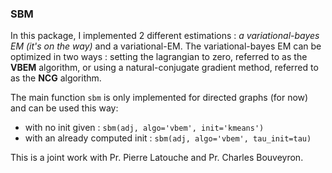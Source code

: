 ### SBM 

In this package, I implemented 2 different estimations : *a variational-bayes EM (it's on the way)* and a variational-EM.
The variational-bayes EM can be optimized in two ways : setting the lagrangian to zero, 
referred to as the **VBEM** algorithm, or using a natural-conjugate gradient method,
referred to as the **NCG** algorithm.

The main function ``sbm`` is only implemented for directed graphs (for now) and can be used this way:

- with no init given : ``sbm(adj, algo='vbem', init='kmeans') ``
- with an already computed init : ``sbm(adj, algo='vbem', tau_init=tau) ``

This is a joint work with Pr. Pierre Latouche and Pr. Charles Bouveyron.